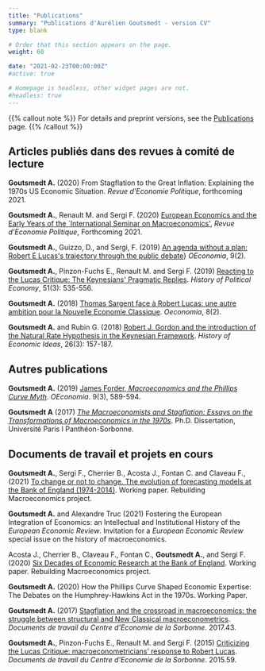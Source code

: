 ```yaml
---
title: "Publications" 
summary: "Publications d'Aurélien Goutsmedt - version CV"
type: blank

# Order that this section appears on the page.
weight: 60

date: "2021-02-23T00:00:00Z"
#active: true

# Homepage is headless, other widget pages are not.
#headless: true
---
```



{{% callout note %}}
For details and preprint versions, see the [Publications](/publication/) page.
{{% /callout %}}


## **Articles publiés dans des revues à comité de lecture**

**Goutsmedt  A.** (2020) From Stagflation to the Great Inflation: Explaining the 1970s US Economic Situation. _Revue  d’Economie  Politique_, forthcoming 2021.

**Goutsmedt  A.**, Renault  M.  and  Sergi  F.  (2020) [European  Economics  and  the  Early  Years  of  the `International  Seminar  on  Macroeconomics'](https://papers.ssrn.com/sol3/papers.cfm?abstract_id=3504731), _Revue  d’Economie  Politique_,   Forthcoming   2021. 

**Goutsmedt  A.**, Guizzo, D., and Sergi, F. (2019) [An agenda without a plan: Robert E Lucas's trajectory through the public debate](https://journals.openedition.org/oeconomia/5605)} _OEconomia_, 9(2). 

**Goutsmedt  A.**, Pinzon-Fuchs E., Renault M. and Sergi F. (2019) [Reacting to the Lucas Critique: The Keynesians' Pragmatic Replies](https://read.dukeupress.edu/hope/article-abstract/51/3/535/137809/Reacting-to-the-Lucas-CritiqueThe-Keynesians?redirectedFrom=fulltext). _History of Political Economy_, 51(3): 535-556.

**Goutsmedt  A.** (2018) [Thomas  Sargent  face  à  Robert  Lucas:  une  autre  ambition  pour  la  Nouvelle Economie Classique](https://journals.openedition.org/oeconomia/3047). _Oeconomia_, 8(2).

**Goutsmedt  A.**  and  Rubin  G.  (2018) [Robert  J.  Gordon  and  the  introduction  of  the  Natural  Rate Hypothesis in the Keynesian Framework](https://www.torrossa.com/en/resources/an/4461050). _History of Economic Ideas_, 26(3): 157-187.

## **Autres publications**

**Goutsmedt  A.** (2019) [James Forder, _Macroeconomics and the Phillips Curve Myth_](http://journals.openedition.org/oeconomia/6190). _OEconomia_. 9(3), 589-594.

**Goutsmedt  A** (2017) _[The Macroeconomists and Stagflation: Essays on the Transformations of Macroeconomics in the 1970s](https://tel.archives-ouvertes.fr/tel-01806267/document)_. Ph.D. Dissertation, Université Paris I Panthéon-Sorbonne.

## **Documents de travail et projets en cours**

**Goutsmedt  A.**, Sergi F., Cherrier B., Acosta J., Fontan C. and Claveau F.,  (2021) [To change or not to change. The evolution of forecasting models at the Bank of England (1974-2014)](https://aurelien-goutsmedt.com/media/pdf/models-boe.pdf). Working paper. Rebuilding Macroeconomics project.

**Goutsmedt  A.** and Alexandre Truc  (2021) Fostering the European Integration of Economics: an Intellectual and Institutional History of the
_European Economic Review_. Invitation for a _European Economic Review_ special issue on the history of macroeconomics.

Acosta J., Cherrier B., Claveau F., Fontan C., **Goutsmedt  A.**, and Sergi F. (2020) [Six Decades of Economic Research at the Bank of England](https://aurelien-goutsmedt.com/media/pdf/research-boe.pdf). Working paper. Rebuilding Macroeconomics project.

**Goutsmedt  A.** (2020) How the Phillips Curve Shaped Economic Expertise: The Debates on the Humphrey-Hawkins Act in the 1970s. Working Paper.

**Goutsmedt  A.** (2017) [Stagflation and the crossroad in macroeconomics: the struggle between structural and New Classical macroeconometrics](https://centredeconomiesorbonne.univ-paris1.fr/documents-de-travail-du-ces/). _Documents de travail du Centre d'Economie de la Sorbonne_. 2017.43. 

**Goutsmedt  A.**, Pinzon-Fuchs E., Renault M. and Sergi F. (2015) [Criticizing the Lucas Critique: macroeconometricians’ response to Robert Lucas](https://papers.ssrn.com/sol3/papers.cfm?abstract_id=2837766). _Documents de travail du Centre d'Economie de la Sorbonne_. 2015.59.
